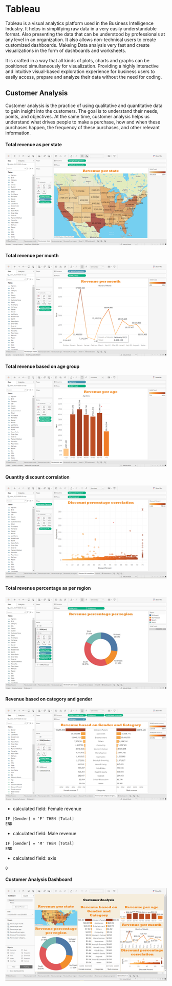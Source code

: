 
# Tableau
Tableau is a visual analytics platform used in the Business Intelligence Industry.  It helps in simplifying raw data in a very easily understandable format. Also presenting the data that can be understood by professionals at any level in an organization. It also allows non-technical users to create customized dashboards. Makeing Data analysis very fast and create visualizations in the form of dashboards and worksheets. 

It is crafted in a way that all kinds of plots, charts and graphs can be positioned simultaneously for visualization. Providing a highly interactive and intuitive visual-based exploration experience for business users to easily access, prepare and analyze their data without the need for coding.





## Customer Analysis
Customer analysis is the practice of using qualitative and quantitative data to gain insight into the customers. The goal is to understand their needs, points, and objectives. At the same time, customer analysis helps us understand what drives people to make a purchase, how and when these purchases happen, the frequency of these purchases, and other relevant information.

#### Total revenue as per state
![Revenue](https://github.com/DragnaRR/Tableau-analysis/blob/main/screenshots/revenue_state.PNG)

#### Total revenue per month
![Revenue](https://github.com/DragnaRR/Tableau-analysis/blob/main/screenshots/revenue_mon.PNG)

#### Total revenue based on age group
![Revenue](https://github.com/DragnaRR/Tableau-analysis/blob/main/screenshots/revenue_age.PNG)

#### Quantity discount correlation
![discount_corr](https://github.com/DragnaRR/Tableau-analysis/blob/main/screenshots/discount_correlation.PNG)

#### Total revenue percentage as per region
![revenue](https://github.com/DragnaRR/Tableau-analysis/blob/main/screenshots/revenue_region.PNG)

#### Revenue based on category and gender
![revenue](https://github.com/DragnaRR/Tableau-analysis/blob/main/screenshots/revenue_gender.PNG)
- calculated field: Female revenue
```
IF [Gender] = 'F' THEN [Total]
END
```
- calculated field: Male revenue
```
IF [Gender] = 'M' THEN [Total]
END
```
- calculated field: axis
```
0
```
#### Customer Analysis Dashboard
![customer](https://github.com/DragnaRR/Tableau-analysis/blob/main/screenshots/customer.PNG)
